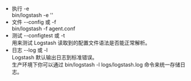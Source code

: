 * 执行 -e  
bin/logstash -e ''
* 文件 --config 或 -f  
bin/logstash -f agent.conf
* 测试 --configtest 或 -t  
用来测试 Logstash 读取到的配置文件语法是否能正常解析。
* 日志 --log 或 -l  
Logstash 默认输出日志到标准错误。  
生产环境下你可以通过 bin/logstash -l logs/logstash.log 命令来统一存储日志。